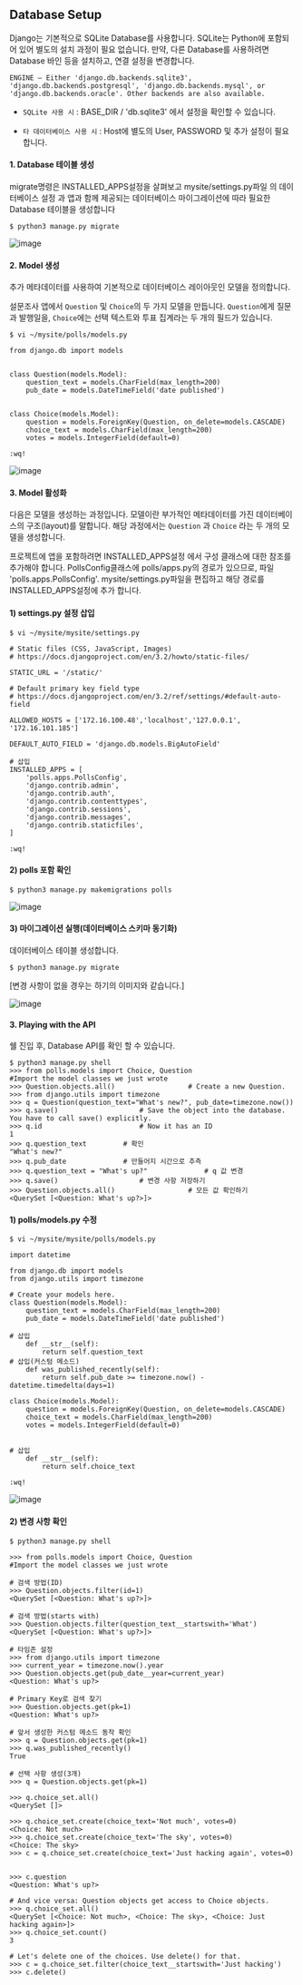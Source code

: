 ## Database Setup

Django는 기본적으로 SQLite Database를 사용합니다. SQLite는 Python에 포함되어 있어 별도의 설치 과정이 필요 없습니다. 만약, 다른 Database를 사용하려면 Database 바인 등을 설치하고, 연결 설정을 변경합니다.

```
ENGINE – Either 'django.db.backends.sqlite3', 
'django.db.backends.postgresql', 'django.db.backends.mysql', or 
'django.db.backends.oracle'. Other backends are also available.
```

* ```SQLite 사용 시``` : BASE_DIR / 'db.sqlite3' 에서 설정을 확인할 수 있습니다.

* ```타 데이터베이스 사용 시``` : Host에 별도의 User, PASSWORD 및 추가 설정이 필요합니다. 


#### 1. Database 테이블 생성

migrate명령은 INSTALLED_APPS설정을 살펴보고 mysite/settings.py파일 의 데이터베이스 설정 과 앱과 함께 제공되는 데이터베이스 마이그레이션에 따라 필요한 Database 테이블을 생성합니다 

```
$ python3 manage.py migrate
```

![image](https://user-images.githubusercontent.com/56064985/148726508-af911334-a3b6-4fdc-aeaa-2446fafddb83.png)


#### 2. Model 생성

추가 메타데이터를 사용하여 기본적으로 데이터베이스 레이아웃인 모델을 정의합니다.

설문조사 앱에서 ```Question``` 및 ```Choice```의 두 가지 모델을 만듭니다. ```Question```에게 질문과 발행일을, ```Choice```에는 선택 텍스트와 투표 집계라는 두 개의 필드가 있습니다. 

```
$ vi ~/mysite/polls/models.py

from django.db import models


class Question(models.Model):
    question_text = models.CharField(max_length=200)
    pub_date = models.DateTimeField('date published')


class Choice(models.Model):
    question = models.ForeignKey(Question, on_delete=models.CASCADE)
    choice_text = models.CharField(max_length=200)
    votes = models.IntegerField(default=0)
    
:wq!
```

![image](https://user-images.githubusercontent.com/56064985/148727597-85e2fb36-a050-4aba-b14e-324f65e400ec.png)



#### 3. Model 활성화

다음은 모델을 생성하는 과정입니다. 모델이란 부가적인 메타데이터를 가진 데이터베이스의 구조(layout)를 말합니다. 해당 과정에서는 ```Question``` 과 ```Choice``` 라는 두 개의 모델을 생성합니다.

프로젝트에 앱을 포함하려면 INSTALLED_APPS설정 에서 구성 클래스에 대한 참조를 추가해야 합니다. PollsConfig클래스에 polls/apps.py의 경로가 있으므로, 파일 'polls.apps.PollsConfig'. mysite/settings.py파일을 편집하고 해당 경로를 INSTALLED_APPS설정에 추가 합니다.

#### 1) settings.py 설정 삽입

```
$ vi ~/mysite/mysite/settings.py

# Static files (CSS, JavaScript, Images)
# https://docs.djangoproject.com/en/3.2/howto/static-files/

STATIC_URL = '/static/'

# Default primary key field type
# https://docs.djangoproject.com/en/3.2/ref/settings/#default-auto-field

ALLOWED_HOSTS = ['172.16.100.48','localhost','127.0.0.1', '172.16.101.185']

DEFAULT_AUTO_FIELD = 'django.db.models.BigAutoField'

# 삽입
INSTALLED_APPS = [                                           
    'polls.apps.PollsConfig',
    'django.contrib.admin',
    'django.contrib.auth',
    'django.contrib.contenttypes',
    'django.contrib.sessions',
    'django.contrib.messages',
    'django.contrib.staticfiles',
]

:wq!
```

#### 2) polls 포함 확인

```
$ python3 manage.py makemigrations polls
```

![image](https://user-images.githubusercontent.com/56064985/148728880-e0d33e8c-e798-421a-bd17-c190d3931694.png)



#### 3) 마이그레이션  실행(데이터베이스 스키마 동기화)


데이터베이스 테이블 생성합니다.


```
$ python3 manage.py migrate
```


[변경 사항이 없을 경우는 하기의 이미지와 같습니다.]

![image](https://user-images.githubusercontent.com/56064985/148888976-92911a77-22c7-4223-aebf-1fc5d4e2dca4.png)



#### 3. Playing with the API

쉘 진입 후, Database API를 확인 할 수 있습니다.

```
$ python3 manage.py shell
>>> from polls.models import Choice, Question                   #Import the model classes we just wrote
>>> Question.objects.all()                  # Create a new Question.
>>> from django.utils import timezone
>>> q = Question(question_text="What's new?", pub_date=timezone.now())
>>> q.save()                    # Save the object into the database. You have to call save() explicitly.
>>> q.id                        # Now it has an ID
1
>>> q.question_text         # 확인
"What's new?"
>>> q.pub_date              # 만들어지 시간으로 추측
>>> q.question_text = "What's up?"              # q 값 변경
>>> q.save()                    # 변경 사항 저장하기
>>> Question.objects.all()                  # 모든 값 확인하기
<QuerySet [<Question: What's up?>]>
```



#### 1) polls/models.py 수정


```
$ vi ~/mysite/mysite/polls/models.py

import datetime

from django.db import models
from django.utils import timezone

# Create your models here.
class Question(models.Model):
    question_text = models.CharField(max_length=200)
    pub_date = models.DateTimeField('date published')

# 삽입
    def __str__(self):
        return self.question_text
# 삽입(커스텀 메소드)
    def was_published_recently(self):
        return self.pub_date >= timezone.now() - datetime.timedelta(days=1)

class Choice(models.Model):
    question = models.ForeignKey(Question, on_delete=models.CASCADE)
    choice_text = models.CharField(max_length=200)
    votes = models.IntegerField(default=0)


# 삽입
    def __str__(self):
        return self.choice_text

:wq!
```

![image](https://user-images.githubusercontent.com/56064985/148891856-dfece4f9-0285-45f7-92c5-630afd11a9f0.png)


#### 2) 변경 사항 확인

```
$ python3 manage.py shell

>>> from polls.models import Choice, Question                   #Import the model classes we just wrote

# 검색 방법(ID)
>>> Question.objects.filter(id=1)              
<QuerySet [<Question: What's up?>]>

# 검색 방법(starts with)
>>> Question.objects.filter(question_text__startswith='What')               
<QuerySet [<Question: What's up?>]>

# 타임존 설정
>>> from django.utils import timezone
>>> current_year = timezone.now().year
>>> Question.objects.get(pub_date__year=current_year)
<Question: What's up?>

# Primary Key로 검색 찾기
>>> Question.objects.get(pk=1)
<Question: What's up?>

# 앞서 생성한 커스텀 메소드 동작 확인
>>> q = Question.objects.get(pk=1)
>>> q.was_published_recently()
True

# 선택 사항 생성(3개)
>>> q = Question.objects.get(pk=1)

>>> q.choice_set.all()
<QuerySet []>

>>> q.choice_set.create(choice_text='Not much', votes=0)
<Choice: Not much>
>>> q.choice_set.create(choice_text='The sky', votes=0)
<Choice: The sky>
>>> c = q.choice_set.create(choice_text='Just hacking again', votes=0)


>>> c.question
<Question: What's up?>

# And vice versa: Question objects get access to Choice objects.
>>> q.choice_set.all()
<QuerySet [<Choice: Not much>, <Choice: The sky>, <Choice: Just hacking again>]>
>>> q.choice_set.count()
3

# Let's delete one of the choices. Use delete() for that.
>>> c = q.choice_set.filter(choice_text__startswith='Just hacking')
>>> c.delete()

```






